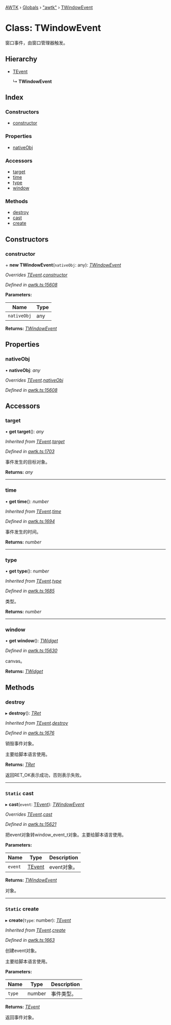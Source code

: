 [AWTK](../README.md) › [Globals](../globals.md) › ["awtk"](../modules/_awtk_.md) › [TWindowEvent](_awtk_.twindowevent.md)

# Class: TWindowEvent

窗口事件，由窗口管理器触发。

## Hierarchy

* [TEvent](_awtk_.tevent.md)

  ↳ **TWindowEvent**

## Index

### Constructors

* [constructor](_awtk_.twindowevent.md#constructor)

### Properties

* [nativeObj](_awtk_.twindowevent.md#nativeobj)

### Accessors

* [target](_awtk_.twindowevent.md#target)
* [time](_awtk_.twindowevent.md#time)
* [type](_awtk_.twindowevent.md#type)
* [window](_awtk_.twindowevent.md#window)

### Methods

* [destroy](_awtk_.twindowevent.md#destroy)
* [cast](_awtk_.twindowevent.md#static-cast)
* [create](_awtk_.twindowevent.md#static-create)

## Constructors

###  constructor

\+ **new TWindowEvent**(`nativeObj`: any): *[TWindowEvent](_awtk_.twindowevent.md)*

*Overrides [TEvent](_awtk_.tevent.md).[constructor](_awtk_.tevent.md#constructor)*

*Defined in [awtk.ts:15608](https://github.com/zlgopen/awtk-binding/blob/d304871/tools/code_gen/js/output/awtk.ts#L15608)*

**Parameters:**

Name | Type |
------ | ------ |
`nativeObj` | any |

**Returns:** *[TWindowEvent](_awtk_.twindowevent.md)*

## Properties

###  nativeObj

• **nativeObj**: *any*

*Overrides [TEvent](_awtk_.tevent.md).[nativeObj](_awtk_.tevent.md#nativeobj)*

*Defined in [awtk.ts:15608](https://github.com/zlgopen/awtk-binding/blob/d304871/tools/code_gen/js/output/awtk.ts#L15608)*

## Accessors

###  target

• **get target**(): *any*

*Inherited from [TEvent](_awtk_.tevent.md).[target](_awtk_.tevent.md#target)*

*Defined in [awtk.ts:1703](https://github.com/zlgopen/awtk-binding/blob/d304871/tools/code_gen/js/output/awtk.ts#L1703)*

事件发生的目标对象。

**Returns:** *any*

___

###  time

• **get time**(): *number*

*Inherited from [TEvent](_awtk_.tevent.md).[time](_awtk_.tevent.md#time)*

*Defined in [awtk.ts:1694](https://github.com/zlgopen/awtk-binding/blob/d304871/tools/code_gen/js/output/awtk.ts#L1694)*

事件发生的时间。

**Returns:** *number*

___

###  type

• **get type**(): *number*

*Inherited from [TEvent](_awtk_.tevent.md).[type](_awtk_.tevent.md#type)*

*Defined in [awtk.ts:1685](https://github.com/zlgopen/awtk-binding/blob/d304871/tools/code_gen/js/output/awtk.ts#L1685)*

类型。

**Returns:** *number*

___

###  window

• **get window**(): *[TWidget](_awtk_.twidget.md)*

*Defined in [awtk.ts:15630](https://github.com/zlgopen/awtk-binding/blob/d304871/tools/code_gen/js/output/awtk.ts#L15630)*

canvas。

**Returns:** *[TWidget](_awtk_.twidget.md)*

## Methods

###  destroy

▸ **destroy**(): *[TRet](../enums/_awtk_.tret.md)*

*Inherited from [TEvent](_awtk_.tevent.md).[destroy](_awtk_.tevent.md#destroy)*

*Defined in [awtk.ts:1676](https://github.com/zlgopen/awtk-binding/blob/d304871/tools/code_gen/js/output/awtk.ts#L1676)*

销毁事件对象。

主要给脚本语言使用。

**Returns:** *[TRet](../enums/_awtk_.tret.md)*

返回RET_OK表示成功，否则表示失败。

___

### `Static` cast

▸ **cast**(`event`: [TEvent](_awtk_.tevent.md)): *[TWindowEvent](_awtk_.twindowevent.md)*

*Overrides [TEvent](_awtk_.tevent.md).[cast](_awtk_.tevent.md#static-cast)*

*Defined in [awtk.ts:15621](https://github.com/zlgopen/awtk-binding/blob/d304871/tools/code_gen/js/output/awtk.ts#L15621)*

把event对象转window_event_t对象。主要给脚本语言使用。

**Parameters:**

Name | Type | Description |
------ | ------ | ------ |
`event` | [TEvent](_awtk_.tevent.md) | event对象。  |

**Returns:** *[TWindowEvent](_awtk_.twindowevent.md)*

对象。

___

### `Static` create

▸ **create**(`type`: number): *[TEvent](_awtk_.tevent.md)*

*Inherited from [TEvent](_awtk_.tevent.md).[create](_awtk_.tevent.md#static-create)*

*Defined in [awtk.ts:1663](https://github.com/zlgopen/awtk-binding/blob/d304871/tools/code_gen/js/output/awtk.ts#L1663)*

创建event对象。

主要给脚本语言使用。

**Parameters:**

Name | Type | Description |
------ | ------ | ------ |
`type` | number | 事件类型。  |

**Returns:** *[TEvent](_awtk_.tevent.md)*

返回事件对象。
